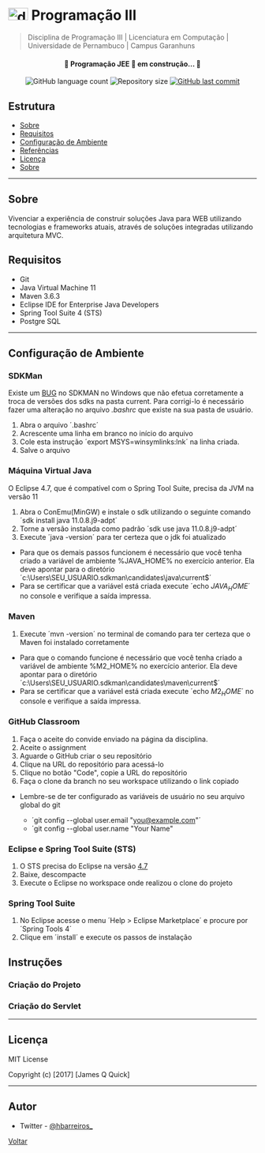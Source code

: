 # <img src="https://drive.google.com/uc?export=view&id=1jvkcgKxYpJwV1BYsMonjYL4eFiJ3OQDR" alt="drawing" style="width:40px;height:25px;"/>  Programação III

> Disciplina de Programação III | Licenciatura em Computação | Universidade de Pernambuco | Campus Garanhuns

<h4 align="center"> 
	🚧 Programação JEE 🚀 em construção... 🚧
</h4>
<p align="center">
  <img alt="GitHub language count" src="https://img.shields.io/github/languages/count/tgmarinho/nlw1?color=%2304D361">

  <img alt="Repository size" src="https://img.shields.io/github/repo-size/tgmarinho/nlw1">
	
  
  <a href="https://github.com/tgmarinho/nlw1/commits/master">
    <img alt="GitHub last commit" src="https://img.shields.io/github/last-commit/tgmarinho/nlw1">
  </a>
</p>

## Estrutura

- [Sobre](#sobre)
- [Requisitos](#requisitos)
- [Configuração de Ambiente](#configuracao)
- [Referências](#referencias)
- [Licença](#license)
- [Sobre](#sobre)

---

## Sobre

Vivenciar a experiência de construir soluções Java para WEB utilizando tecnologias e frameworks atuais, através de soluções integradas utilizando arquitetura MVC.

## Requisitos

- Git
- Java Virtual Machine 11
- Maven 3.6.3
- Eclipse IDE for Enterprise Java Developers
- Spring Tool Suite 4 (STS)
- Postgre SQL

---

## Configuração de Ambiente

### SDKMan

Existe um [BUG](https://github.com/sdkman/sdkman-cli/issues/593) no SDKMAN no Windows que não efetua corretamente a troca de versões dos sdks na pasta current. Para corrigi-lo é necessário fazer uma alteração no arquivo *.bashrc* que existe na sua pasta de usuário.

1. Abra o arquivo ´.bashrc´
2. Acrescente uma linha em branco no início do arquivo
3. Cole esta instrução ´export MSYS=winsymlinks:lnk´ na linha criada.
4. Salve o arquivo

### Máquina Virtual Java

O Eclipse 4.7, que é compatível com o Spring Tool Suite, precisa da JVM na versão 11

1. Abra o ConEmu(MinGW) e instale o sdk utilizando o seguinte comando ´sdk install java 11.0.8.j9-adpt´
2. Torne a versão instalada como padrão ´sdk use java 11.0.8.j9-adpt´
3. Execute ´java -version´ para ter certeza que o jdk foi atualizado 

- Para que os demais passos funcionem é necessário que você tenha criado a variável de ambiente %JAVA_HOME% no exercício anterior. Ela deve apontar para o diretório ´c:\Users\SEU_USUARIO\.sdkman\candidates\java\current$´
- Para se certificar que a variável está criada execute ´echo $JAVA_HOME$´ no console e verifique a saída impressa.

### Maven

1. Execute ´mvn -version´ no terminal de comando para ter certeza que o Maven foi instalado corretamente

- Para que o comando funcione é necessário que você tenha criado a variável de ambiente %M2_HOME% no exercício anterior. Ela deve apontar para o diretório ´c:\Users\SEU_USUARIO\.sdkman\candidates\maven\current$´
- Para se certificar que a variável está criada execute ´echo $M2_HOME$´ no console e verifique a saída impressa.

### GitHub Classroom

1. Faça o aceite do convide enviado na página da disciplina.
2. Aceite o assignment
3. Aguarde o GitHub criar o seu repositório
4. Clique na URL do repositório para acessá-lo
5. Clique no botão "Code", copie a URL do repositório
6. Faça o clone da branch no seu workspace utilizando o link copiado

- Lembre-se de ter configurado as variáveis de usuário no seu arquivo global do git

  - ´git config --global user.email "you@example.com"´
  - ´git config --global user.name "Your Name"

### Eclipse e Spring Tool Suite (STS)

1. O STS precisa do Eclipse na versão [4.7](https://www.eclipse.org/downloads/packages/release/2020-09/r/eclipse-ide-enterprise-java-developers)
2. Baixe, descompacte
3. Execute o Eclipse no workspace onde realizou o clone do projeto

### Spring Tool Suite

1. No Eclipse acesse o menu ´Help > Eclipse Marketplace´ e procure por ´Spring Tools 4´
2. Clique em ´install´ e execute os passos de instalação

## Instruções

### Criação do Projeto

### Criação do Servlet

---

## Licença

MIT License

Copyright (c) [2017] [James Q Quick]

---

## Autor

- Twitter - [@hbarreiros_](https://twitter.com/hbarreiros_)

[Voltar](#estrutura)